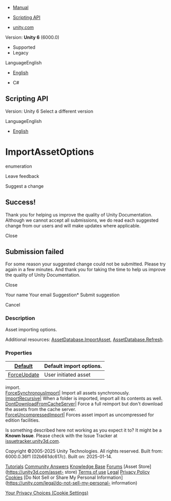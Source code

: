 [ ]()

  * [Manual](../Manual/index.html)
  * [Scripting API](../ScriptReference/index.html)

  * [unity.com](https://unity.com/)

Version: **Unity 6** (6000.0)

  * Supported
  * Legacy

LanguageEnglish

  * [English]()

  * C#

[ ](https://docs.unity3d.com)

## Scripting API

Version: Unity 6 Select a different version

LanguageEnglish

  * [English]()

# ImportAssetOptions

enumeration

Leave feedback

Suggest a change

## Success!

Thank you for helping us improve the quality of Unity Documentation. Although
we cannot accept all submissions, we do read each suggested change from our
users and will make updates where applicable.

Close

## Submission failed

For some reason your suggested change could not be submitted. Please <a>try
again</a> in a few minutes. And thank you for taking the time to help us
improve the quality of Unity Documentation.

Close

Your name Your email Suggestion* Submit suggestion

Cancel

[ ]()

### Description

Asset importing options.

Additional resources:
[AssetDatabase.ImportAsset](AssetDatabase.ImportAsset.html),
[AssetDatabase.Refresh](AssetDatabase.Refresh.html).

### Properties

[Default](ImportAssetOptions.Default.html)| Default import options.  
---|---  
[ForceUpdate](ImportAssetOptions.ForceUpdate.html)| User initiated asset
import.  
[ForceSynchronousImport](ImportAssetOptions.ForceSynchronousImport.html)|
Import all assets synchronously.  
[ImportRecursive](ImportAssetOptions.ImportRecursive.html)| When a folder is
imported, import all its contents as well.  
[DontDownloadFromCacheServer](ImportAssetOptions.DontDownloadFromCacheServer.html)|
Force a full reimport but don't download the assets from the cache server.  
[ForceUncompressedImport](ImportAssetOptions.ForceUncompressedImport.html)|
Forces asset import as uncompressed for edition facilities.  
  
Is something described here not working as you expect it to? It might be a
**Known Issue**. Please check with the Issue Tracker at
[issuetracker.unity3d.com](https://issuetracker.unity3d.com).

Copyright ©2005-2025 Unity Technologies. All rights reserved. Built from:
6000.0.36f1 (02b661dc617c). Built on: 2025-01-14.

[Tutorials](https://unity3d.com/learn) [Community
Answers](https://answers.unity3d.com) [Knowledge
Base](https://support.unity3d.com/hc/en-us)
[Forums](https://forum.unity3d.com) [Asset Store](https://unity3d.com/asset-
store) [Terms of use](https://docs.unity3d.com/Manual/TermsOfUse.html)
[Legal](https://unity.com/legal) [Privacy
Policy](https://unity.com/legal/privacy-policy)
[Cookies](https://unity.com/legal/cookie-policy) [Do Not Sell or Share My
Personal Information](https://unity.com/legal/do-not-sell-my-personal-
information)

[Your Privacy Choices (Cookie Settings)](javascript:void\(0\);)

